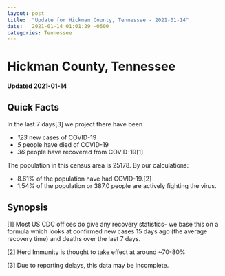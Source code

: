 ```yaml
---
layout: post
title:  "Update for Hickman County, Tennessee - 2021-01-14"
date:   2021-01-14 01:01:29 -0600
categories: Tennessee
---
```


# Hickman County, Tennessee
#### Updated 2021-01-14

## Quick Facts

In the last 7 days[3] we project there have been
- *123* new cases of COVID-19
- *5* people have died of COVID-19
- *36* people have recovered from COVID-19[1]

The population in this census area is 25178. By our calculations:
- 8.61% of the population have had COVID-19.[2]
- 1.54% of the population or 387.0 people are actively fighting the virus.

## Synopsis




[1] Most US CDC offices do give any recovery statistics- we base this on a formula which looks at confirmed new cases
15 days ago (the average recovery time) and deaths over the last 7 days.

[2] Herd Immunity is thought to take effect at around ~70-80%

[3] Due to reporting delays, this data may be incomplete.
 
    